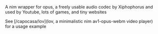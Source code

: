 A nim wrapper for opus, a freely usable audio codec by Xiphophorus and used by Youtube, lots of games, and tiny websites

See [/capocasa/lov](lov, a minimalistic nim av1-opus-webm video player) for a usage example

